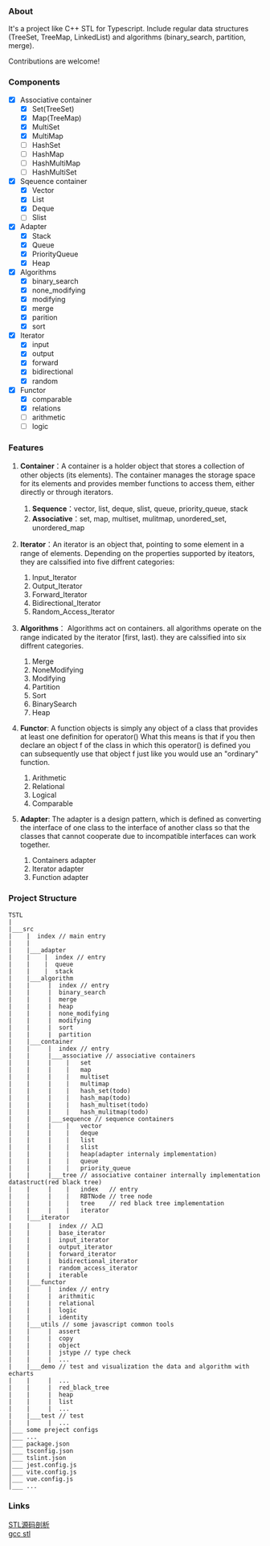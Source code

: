 ### About 
It's a project like C++ STL for Typescript. Include regular data structures (TreeSet, TreeMap, LinkedList) and algorithms (binary_search, partition, merge).

Contributions are welcome!

### Components
- [x] Associative container 
    - [x] Set(TreeSet)
    - [x] Map(TreeMap)
    - [x] MultiSet
    - [x] MultiMap
    - [ ] HashSet
    - [ ] HashMap
    - [ ] HashMultiMap
    - [ ] HashMultiSet
- [x] Sqeuence container 
    - [x] Vector
    - [x] List
    - [x] Deque 
    - [ ]  Slist
- [x] Adapter
    - [x] Stack
    - [x] Queue 
    - [x] PriorityQueue 
    - [x] Heap
- [x] Algorithms
    - [x] binary_search
    - [x] none_modifying
    - [x] modifying
    - [x] merge
    - [x] parition
    - [x] sort
- [x] Iterator
    - [x] input
    - [x] output
    - [x] forward
    - [x] bidirectional
    - [x] random
- [x] Functor
    - [x] comparable
    - [x] relations
    - [ ] arithmetic
    - [ ] logic

### Features
1. **Container**：A container is a holder object that stores a collection of other objects (its elements). The container manages the storage space for its elements and provides member functions to access them, either directly or through iterators.

    1. **Sequence**：vector, list, deque, slist, queue, priority_queue, stack
    2. **Associative**：set, map, multiset, mulitmap, unordered_set, unordered_map

2. **Iterator**：An iterator is an object that, pointing to some element in a range of elements. Depending on the properties
supported by iteators, they are calssified into five diffrent categories:

   1. Input_Iterator
   2. Output_Iterator
   3. Forward_Iterator
   4. Bidirectional_Iterator
   5. Random_Access_Iterator

3. **Algorithms**： Algorithms act on containers. all algorithms operate on the range indicated by the iterator [first, last). they are calssified into six diffrent categories.
    1. Merge
    2. NoneModifying
    3. Modifying
    4. Partition
    5. Sort
    6. BinarySearch
    7. Heap

4. **Functor**: A function objects is simply any object of a class that provides at least one definition for operator() What this means is that if you then declare an object f of the class in which this operator() is defined you can subsequently use that object f just like you would use an "ordinary" function.
    1. Arithmetic
    2. Relational
    3. Logical
    4. Comparable

5. **Adapter**: The adapter is a design pattern, which is defined as converting the interface of one class to the interface of another class so that the classes that cannot cooperate due to incompatible interfaces can work together.
    1. Containers adapter
    2. Iterator adapter
    3. Function adapter

### Project Structure
```
TSTL
|
|___src 
|    |  index // main entry
|    |  
|    |___adapter
|    |    |  index // entry
|    |    |  queue
|    |    |  stack
|    |___algorithm
|    |     |  index // entry
|    |     |  binary_search
|    |     |  merge
|    |     |  heap
|    |     |  none_modifying
|    |     |  modifying
|    |     |  sort
|    |     |  partition
|    |___container
|    |     |  index // entry
|    |     |___associative // associative containers 
|    |     |    |   set
|    |     |    |   map
|    |     |    |   multiset
|    |     |    |   multimap
|    |     |    |   hash_set(todo)
|    |     |    |   hash_map(todo)
|    |     |    |   hash_multiset(todo)
|    |     |    |   hash_mulitmap(todo)
|    |     |___sequence // sequence containers
|    |     |    |   vector
|    |     |    |   deque
|    |     |    |   list
|    |     |    |   slist
|    |     |    |   heap(adapter internaly implementation)
|    |     |    |   queue
|    |     |    |   priority_queue
|    |     |___tree // associative container internally implementation datastruct(red black tree)
|    |     |    |   index   // entry
|    |     |    |   RBTNode // tree node
|    |     |    |   tree    // red black tree implementation
|    |     |    |   iterator 
|    |___iterator
|    |     |  index // 入口
|    |     |  base_iterator
|    |     |  input_iterator
|    |     |  output_iterator
|    |     |  forward_iterator
|    |     |  bidirectional_iterator
|    |     |  random_access_iterator
|    |     |  iterable
|    |___functor
|    |     |  index // entry 
|    |     |  arithmitic
|    |     |  relational
|    |     |  logic
|    |     |  identity
|    |___utils // some javascript common tools
|    |     |  assert
|    |     |  copy 
|    |     |  object
|    |     |  jstype // type check
|    |     |  ...
|    |___demo // test and visualization the data and algorithm with echarts
|    |     |  ...
|    |     |  red_black_tree
|    |     |  heap
|    |     |  list
|    |     |  ...
|    |___test // test 
|    |     |  ...
│___ some preject configs
│___ ...
│___ package.json
│___ tsconfig.json
│___ tslint.json
│___ jest.config.js
│___ vite.config.js
│___ vue.config.js
│___ ...
```

### Links 
[STL源码剖析](https://book.douban.com/subject/1110934/)  
[gcc stl](https://github.com/gcc-mirror/gcc/tree/master/libstdc%2B%2B-v3/include/bits)


